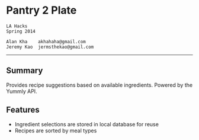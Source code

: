 Pantry 2 Plate
===================
	LA Hacks
	Spring 2014

	Alan Kha    akhahaha@gmail.com
	Jeremy Kao  jermsthekao@gmail.com
-------------------------------------------------------------------------------
Summary
---------------
Provides recipe suggestions based on available ingredients.
Powered by the Yummly API.

Features
---------------
 - Ingredient selections are stored in local database for reuse
 - Recipes are sorted by meal types
